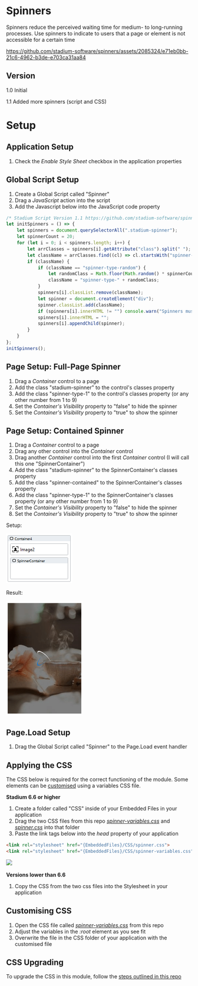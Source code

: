 # Spinners

Spinners reduce the perceived waiting time for medium- to long-running processes. Use spinners to indicate to users that a page or element is not accessible for a certain time

https://github.com/stadium-software/spinners/assets/2085324/e71eb0bb-21c6-4962-b3de-e703ca31aa84

## Version 

1.0 Initial

1.1 Added more spinners (script and CSS)

# Setup

## Application Setup
1. Check the *Enable Style Sheet* checkbox in the application properties

## Global Script Setup
1. Create a Global Script called "Spinner"
3. Drag a *JavaScript* action into the script
4. Add the Javascript below into the JavaScript code property
```javascript
/* Stadium Script Version 1.1 https://github.com/stadium-software/spinners */
let initSpinners = () => {
    let spinners = document.querySelectorAll(".stadium-spinner");
    let spinnerCount = 20;
    for (let i = 0; i < spinners.length; i++) {
        let arrClasses = spinners[i].getAttribute("class").split(" ");
        let className = arrClasses.find((cl) => cl.startsWith("spinner-type-"));
        if (className) {
            if (className == "spinner-type-random") {
                let randomClass = Math.floor(Math.random() * spinnerCount) + 1;
                className = "spinner-type-" + randomClass;
            }
            spinners[i].classList.remove(className);
            let spinner = document.createElement("div");
            spinner.classList.add(className);
            if (spinners[i].innerHTML != "") console.warn("Spinners must not contain controls");
            spinners[i].innerHTML = "";
            spinners[i].appendChild(spinner);
        }
    }
};
initSpinners();
```

## Page Setup: Full-Page Spinner
1. Drag a *Container* control to a page 
2. Add the class "stadium-spinner" to the control's classes property
3. Add the class "spinner-type-1" to the control's classes property (or any other number from 1 to 9)
4. Set the *Container's* *Visibility* property to "false" to hide the spinner
5. Set the *Container's* *Visibility* property to "true" to show the spinner

## Page Setup: Contained Spinner
1. Drag a *Container* control to a page
2. Drag any other control into the *Container* control
3. Drag another *Container* control into the first *Container* control (I will call this one "SpinnerContainer")
4. Add the class "stadium-spinner" to the SpinnerContainer's classes property
5. Add the class "spinner-contained" to the SpinnerContainer's classes property
6. Add the class "spinner-type-1" to the SpinnerContainer's classes property (or any other number from 1 to 9)
7. Set the *Container's* *Visibility* property to "false" to hide the spinner
8. Set the *Container's* *Visibility* property to "true" to show the spinner

Setup:

![](images/Contained-Spinner.png)

Result:

![](images/Contained-Spinner-Result.gif)

## Page.Load Setup
1. Drag the Global Script called "Spinner" to the Page.Load event handler

## Applying the CSS
The CSS below is required for the correct functioning of the module. Some elements can be [customised](#customising-css) using a variables CSS file. 

**Stadium 6.6 or higher**
1. Create a folder called "CSS" inside of your Embedded Files in your application
2. Drag the two CSS files from this repo [*spinner-variables.css*](spinner-variables.css) and [*spinner.css*](spinner.css) into that folder
3. Paste the link tags below into the *head* property of your application
```html
<link rel="stylesheet" href="{EmbeddedFiles}/CSS/spinner.css">
<link rel="stylesheet" href="{EmbeddedFiles}/CSS/spinner-variables.css">
``` 

![](images/ApplicationHeadProp.png)

**Versions lower than 6.6**
1. Copy the CSS from the two css files into the Stylesheet in your application

## Customising CSS
1. Open the CSS file called [*spinner-variables.css*](spinner-variables.css) from this repo
2. Adjust the variables in the *:root* element as you see fit
3. Overwrite the file in the CSS folder of your application with the customised file

## CSS Upgrading
To upgrade the CSS in this module, follow the [steps outlined in this repo](https://github.com/stadium-software/samples-upgrading)
